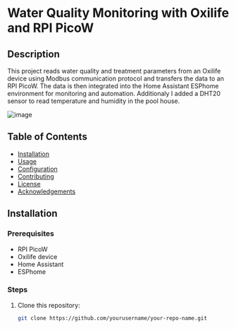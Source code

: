 # Water Quality Monitoring with Oxilife and RPI PicoW

## Description

This project reads water quality and treatment parameters from an Oxilife device using Modbus communication protocol and transfers the data to an RPI PicoW. The data is then integrated into the Home Assistant ESPhome environment for monitoring and automation. Additionaly I added a DHT20 sensor to read temperature and humidity in the pool house.

![image](https://github.com/bartvdg/ESPHome-Oxilife/assets/44372484/49247495-76a0-4ffc-9ff6-40b7a224e3f1)

## Table of Contents

- [Installation](#installation)
- [Usage](#usage)
- [Configuration](#configuration)
- [Contributing](#contributing)
- [License](#license)
- [Acknowledgements](#acknowledgements)

## Installation

### Prerequisites

- RPI PicoW
- Oxilife device
- Home Assistant
- ESPhome

### Steps

1. Clone this repository:
   ```bash
   git clone https://github.com/yourusername/your-repo-name.git
